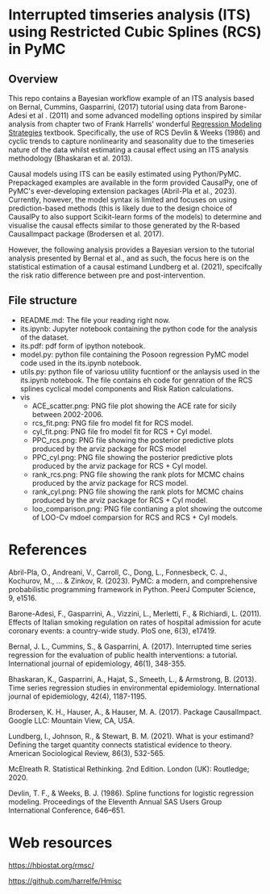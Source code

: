 # Interrupted timseries analysis (ITS) using Restricted Cubic Splines (RCS) in PyMC

## Overview 
This repo contains a Bayesian workflow example of an ITS analysis based on Bernal, Cummins, Gasparrini, (2017) tutorial using data from Barone-Adesi et al . (2011) and some advanced modelling options inspired by similar analysis from chapter two of Frank Harrells' wonderful [Regression Modeling Strategies](https://hbiostat.org/rmsc/) textbook. Specifically, the use of RCS Devlin & Weeks (1986) and cyclic trends to capture nonlinearity and seasonality due to the timeseries nature of the data whilst estimating a causal effect using an ITS analysis methodology (Bhaskaran et al. 2013).  

Causal models using ITS can be easily estimated using Python/PyMC. Prepackaged examples are available in the form provided CausalPy, one of PyMC's ever-developing extension packages (Abril-Pla et al., 2023). Currently, however, the model syntax is limited and focuses on using prediction-based methods (this is likely due to the design choice of CausalPy to also support Scikit-learn forms of the models) to determine and visualise the causal effects similar to those generated by the R-based CausalImpact package (Brodersen et al. 2017). 

However, the following analysis provides a Bayesian version to the tutorial analysis presented by Bernal et al., and as such, the focus here is on the statistical estimation of a causal estimand Lundberg et al. (2021), specifcally the risk ratio difference between pre and post-intervention.

## File structure
- README.md: The file your reading right now.
- its.ipynb: Jupyter notebook containing the python code for the analysis of the dataset.
- its.pdf: pdf form of ipython notebook.
- model.py: python file containing the Posoon regression PyMC model code used in the its.ipynb notebook.
- utils.py: python file of variosu utility fucntionf or the anlaysis used in the its.ipynb notebook. The file contains eh code for genration of the RCS splines cyclical model components and Risk Ration calculations.
- vis 
  - ACE_scatter.png: PNG file plot showing the ACE rate for sicily between 2002-2006.
  - rcs_fit.png: PNG file fro model fit for RCS model. 
  - cyl_fit.png: PNG file fro model fit for RCS + Cyl model.
  - PPC_rcs.png: PNG file showing the posterior predictive plots produced by the arviz package for RCS model
  - PPC_cyl.png: PNG file showing the posterior predictive plots produced by the arviz package for RCS + Cyl model.
  - rank_rcs.png: PNG file showing the rank plots for MCMC chains produced by the arviz package for RCS model.
  - rank_cyl.png: PNG file showing the rank plots for MCMC chains produced by the arviz package for RCS + Cyl model.
  - loo_comparison.png: PNG file contianing a plot showing the outcome of LOO-Cv mdoel comparsion for RCS and RCS + Cyl models.


# References

Abril-Pla, O., Andreani, V., Carroll, C., Dong, L., Fonnesbeck, C. J., Kochurov, M., ... & Zinkov, R. (2023). PyMC: a modern, and comprehensive probabilistic programming framework in Python. PeerJ Computer Science, 9, e1516.

Barone-Adesi, F., Gasparrini, A., Vizzini, L., Merletti, F., & Richiardi, L. (2011). Effects of Italian smoking regulation on rates of hospital admission for acute coronary events: a country-wide study. PloS one, 6(3), e17419.

Bernal, J. L., Cummins, S., & Gasparrini, A. (2017). Interrupted time series regression for the evaluation of public health interventions: a tutorial. International journal of epidemiology, 46(1), 348-355.

Bhaskaran, K., Gasparrini, A., Hajat, S., Smeeth, L., & Armstrong, B. (2013). Time series regression studies in environmental epidemiology. International journal of epidemiology, 42(4), 1187-1195.

Brodersen, K. H., Hauser, A., & Hauser, M. A. (2017). Package CausalImpact. Google LLC: Mountain View, CA, USA.

Lundberg, I., Johnson, R., & Stewart, B. M. (2021). What is your estimand? Defining the target quantity connects statistical evidence to theory. American Sociological Review, 86(3), 532-565.


McElreath R. Statistical Rethinking. 2nd Edition. London (UK): Routledge; 2020.

Devlin, T. F., & Weeks, B. J. (1986). Spline functions for logistic regression modeling. Proceedings of the Eleventh Annual SAS Users Group International Conference, 646–651.

# Web resources
https://hbiostat.org/rmsc/

https://github.com/harrelfe/Hmisc